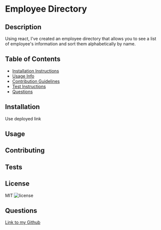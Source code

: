 
# Employee Directory 
## Description
Using react, I've created an employee directory that allows you to see a list of employee's information and sort them alphabetically by name.
## Table of Contents
* [Installation Instructions](#installation)
* [Usage Info](#usage)
* [Contribution Guidelines](#contributing)
* [Test Instructions](#tests)
* [Questions](#questions)

## Installation
Use deployed link

## Usage 


## Contributing


## Tests


## License
MIT
![license](https://img.shields.io/badge/license-MIT-ff69b4)

## Questions
[Link to my Github](https://github.com/ejkennelly)
